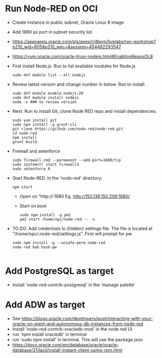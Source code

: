 # Run Node-RED on OCI

- Create instance in public subnet, Oracle Linux 8 image
- Add 1880 as port in subnet security list
- https://apexapps.oracle.com/pls/apex/r/dbpm/livelabs/run-workshop?p210_wid=805&p210_wec=&session=454482293547
- https://yum.oracle.com/oracle-linux-nodejs.html#EnablingReposOL8

- First install Node.js. Run to list available modules for Node.js
  ```
  sudo dnf module list --all nodejs
  ```

- Review latest version and change number in below. Run to install.
  ```
  sudo dnf module enable nodejs:20
  sudo dnf module install nodejs
  node -v ### to review version
  ```

- Next. Run to install Git, clone Node RED repo and install dependencies.
  ```
  sudo yum install git
  sudo npm install -g grunt-cli
  git clone https://github.com/node-red/node-red.git
  cd node-red
  npm install
  grunt build
  ```

- Firewall and setenforce
  ```
  sudo firewall-cmd --permanent --add-port=1880/tcp
  sudo systemctl start firewalld
  sudo setenforce 0
  ```
 
- Start Node-RED. In the 'node-red' directory:
  ```
  npm start

  ```

  - Open on "http://<public ip>:1880
    Eg. http://150.136.150.209:1880/
 
  - Start on boot
    ```
    sudo npm install -g pm2
    pm2 start /home/opc/node-red -- -v
    ```
- TO DO. Add credentials to (hidden) settings file. The file is located at "/home/opc/.node-red/settings.js". First will prompt for pw.
  ```
  sudo npm install -g --unsafe-perm node-red
  node-red bob hash-pw


# Add PostgreSQL as target

- Install 'node-red-contrib-postgresql' in the 'manage palette'

# Add ADW as target
- See https://blogs.oracle.com/developers/post/interacting-with-your-oracle-on-prem-and-autonomous-db-instances-from-node-red
- Install 'node-red-contrib-oracledb-mod' in the node red UI
- run 'npm install oracledb' in terminal
- run 'sudo npm install' in terminal. This will use the package.json
- https://docs.oracle.com/en/database/oracle/oracle-database/21/lacli/install-instant-client-using-rpm.html

